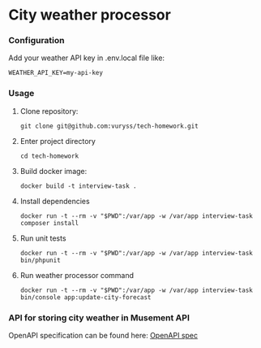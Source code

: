 # City weather processor

### Configuration

Add your weather API key in .env.local file like:

`WEATHER_API_KEY=my-api-key`

### Usage
1. Clone repository:

    `git clone git@github.com:vuryss/tech-homework.git`
    
2. Enter project directory

    `cd tech-homework`

3. Build docker image:

    `docker build -t interview-task .`

4. Install dependencies
       
    `docker run -t --rm -v "$PWD":/var/app -w /var/app interview-task composer install`
    
5. Run unit tests
    
    `docker run -t --rm -v "$PWD":/var/app -w /var/app interview-task bin/phpunit`

6. Run weather processor command

    `docker run -t --rm -v "$PWD":/var/app -w /var/app interview-task bin/console app:update-city-forecast`

### API for storing city weather in Musement API

OpenAPI specification can be found here: [OpenAPI spec](openapi-spec.yaml)
